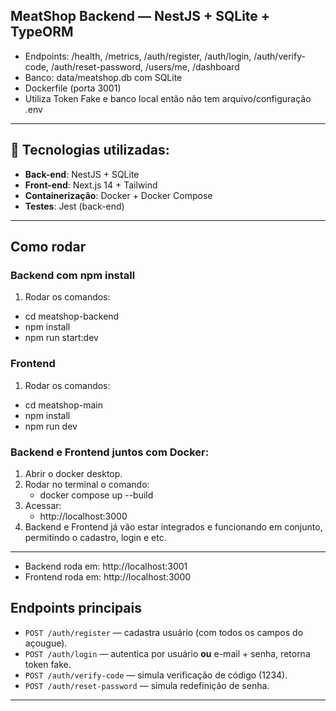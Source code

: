 ## MeatShop Backend — NestJS + SQLite + TypeORM
- Endpoints: /health, /metrics, /auth/register, /auth/login, /auth/verify-code, /auth/reset-password, /users/me, /dashboard
- Banco: data/meatshop.db com SQLite
- Dockerfile (porta 3001)
- Utiliza Token Fake e banco local então não tem arquivo/configuração .env

------------------------------------------------------------------
## 🚀 Tecnologias utilizadas:                                     
- **Back-end**: NestJS + SQLite                                  
- **Front-end**: Next.js 14 + Tailwind
- **Containerização**: Docker + Docker Compose
- **Testes**: Jest (back-end)
------------------------------------------------------------------

## Como rodar

### Backend com npm install
1. Rodar os comandos:
  - cd meatshop-backend
  - npm install
  - npm run start:dev

### Frontend
1. Rodar os comandos:
  - cd meatshop-main
  - npm install
  - npm run dev

### Backend e Frontend juntos com Docker:
1. Abrir o docker desktop.
2. Rodar no terminal o comando:
   - docker compose up --build
3. Acessar:
   - http://localhost:3000
4. Backend e Frontend já vão estar integrados e funcionando em conjunto, permitindo o cadastro, login e etc.
------------------------------------------------------------------

- Backend roda em: http://localhost:3001  
- Frontend roda em: http://localhost:3000

## Endpoints principais
- `POST /auth/register` — cadastra usuário (com todos os campos do açougue).  
- `POST /auth/login` — autentica por usuário **ou** e-mail + senha, retorna token fake.  
- `POST /auth/verify-code` — simula verificação de código (1234).  
- `POST /auth/reset-password` — simula redefinição de senha.
------------------------------------------------------------------

